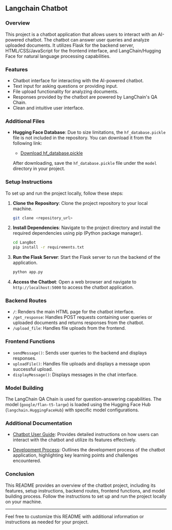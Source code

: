 ## Langchain Chatbot

### Overview

This project is a chatbot application that allows users to interact with an AI-powered chatbot. The chatbot can answer user queries and analyze uploaded documents. It utilizes Flask for the backend server, HTML/CSS/JavaScript for the frontend interface, and LangChain/Hugging Face for natural language processing capabilities.

### Features

- Chatbot interface for interacting with the AI-powered chatbot.
- Text input for asking questions or providing input.
- File upload functionality for analyzing documents.
- Responses provided by the chatbot are powered by LangChain's QA Chain.
- Clean and intuitive user interface.

### Additional Files

- **Hugging Face Database**: Due to size limitations, the `hf_database.pickle` file is not included in the repository. You can download it from the following link:
  - [Download hf_database.pickle](https://drive.usercontent.google.com/download?id=1WQ3zf9UySQF9tuT6l7wm06RcK94bSWZg&export=download&authuser=0)

  After downloading, save the `hf_database.pickle` file under the `model` directory in your project.

### Setup Instructions

To set up and run the project locally, follow these steps:

1. **Clone the Repository**: Clone the project repository to your local machine.

   ```bash
   git clone <repository_url>
   ```

2. **Install Dependencies**: Navigate to the project directory and install the required dependencies using pip (Python package manager).

   ```bash
   cd LangBot
   pip install -r requirements.txt
   ```

3. **Run the Flask Server**: Start the Flask server to run the backend of the application.

   ```bash
   python app.py
   ```

4. **Access the Chatbot**: Open a web browser and navigate to `http://localhost:5000` to access the chatbot application.

### Backend Routes

- `/`: Renders the main HTML page for the chatbot interface.
- `/get_response`: Handles POST requests containing user queries or uploaded documents and returns responses from the chatbot.
- `/upload_file`: Handles file uploads from the frontend.

### Frontend Functions

- `sendMessage()`: Sends user queries to the backend and displays responses.
- `uploadFile()`: Handles file uploads and displays a message upon successful upload.
- `displayMessage()`: Displays messages in the chat interface.

### Model Building

The LangChain QA Chain is used for question-answering capabilities. The model (`google/flan-t5-large`) is loaded using the Hugging Face Hub (`langchain.HuggingFaceHub`) with specific model configurations.

### Additional Documentation

- [Chatbot User Guide](Chatbot-User-Guide.md): Provides detailed instructions on how users can interact with the chatbot and utilize its features effectively.

- [Development Process](Development-Process.md): Outlines the development process of the chatbot application, highlighting key learning points and challenges encountered.

### Conclusion

This README provides an overview of the chatbot project, including its features, setup instructions, backend routes, frontend functions, and model building process. Follow the instructions to set up and run the project locally on your machine.

---

Feel free to customize this README with additional information or instructions as needed for your project.
